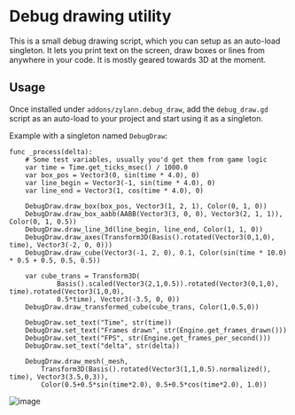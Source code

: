 Debug drawing utility
==========================

This is a small debug drawing script, which you can setup as an auto-load singleton. It lets you print text on the screen, draw boxes or lines from anywhere in your code. It is mostly geared towards 3D at the moment.


Usage
-------

Once installed under `addons/zylann.debug_draw`, add the `debug_draw.gd` script as an auto-load to your project and start using it as a singleton.

Example with a singleton named `DebugDraw`:

```gdscript
func _process(delta):
	# Some test variables, usually you'd get them from game logic
	var time = Time.get_ticks_msec() / 1000.0
	var box_pos = Vector3(0, sin(time * 4.0), 0)
	var line_begin = Vector3(-1, sin(time * 4.0), 0)
	var line_end = Vector3(1, cos(time * 4.0), 0)

	DebugDraw.draw_box(box_pos, Vector3(1, 2, 1), Color(0, 1, 0))
	DebugDraw.draw_box_aabb(AABB(Vector3(3, 0, 0), Vector3(2, 1, 1)), Color(0, 1, 0.5))
	DebugDraw.draw_line_3d(line_begin, line_end, Color(1, 1, 0))
	DebugDraw.draw_axes(Transform3D(Basis().rotated(Vector3(0,1,0), time), Vector3(-2, 0, 0)))
	DebugDraw.draw_cube(Vector3(-1, 2, 0), 0.1, Color(sin(time * 10.0) * 0.5 + 0.5, 0.5, 0.5))
	
	var cube_trans = Transform3D(
			Basis().scaled(Vector3(2,1,0.5)).rotated(Vector3(0,1,0), time).rotated(Vector3(1,0,0),
			0.5*time), Vector3(-3.5, 0, 0))
	DebugDraw.draw_transformed_cube(cube_trans, Color(1,0.5,0))
	
	DebugDraw.set_text("Time", str(time))
	DebugDraw.set_text("Frames drawn", str(Engine.get_frames_drawn()))
	DebugDraw.set_text("FPS", str(Engine.get_frames_per_second()))
	DebugDraw.set_text("delta", str(delta))
	
	DebugDraw.draw_mesh(_mesh, 
		Transform3D(Basis().rotated(Vector3(1,1,0.5).normalized(), time), Vector3(3.5,0,3)),
		Color(0.5+0.5*sin(time*2.0), 0.5+0.5*cos(time*2.0), 1.0))
```

![image](https://github.com/Zylann/godot_debug_draw/assets/1311555/10daabb8-a21e-4ec1-a8ff-f1507e31d28c)

